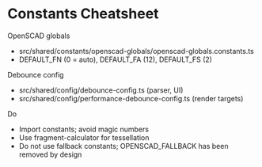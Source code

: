 # Constants Cheatsheet

OpenSCAD globals
- src/shared/constants/openscad-globals/openscad-globals.constants.ts
- DEFAULT_FN (0 = auto), DEFAULT_FA (12), DEFAULT_FS (2)

Debounce config
- src/shared/config/debounce-config.ts (parser, UI)
- src/shared/config/performance-debounce-config.ts (render targets)

Do
- Import constants; avoid magic numbers
- Use fragment-calculator for tessellation
- Do not use fallback constants; OPENSCAD_FALLBACK has been removed by design

